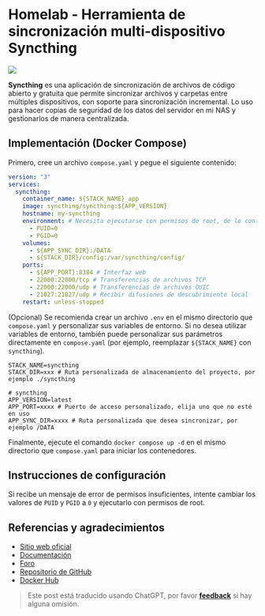 # Homelab - Herramienta de sincronización multi-dispositivo Syncthing

![](https://img.wiki-power.com/d/wiki-media/img/202304111529987.png)

**Syncthing** es una aplicación de sincronización de archivos de código abierto y gratuita que permite sincronizar archivos y carpetas entre múltiples dispositivos, con soporte para sincronización incremental. Lo uso para hacer copias de seguridad de los datos del servidor en mi NAS y gestionarlos de manera centralizada.

## Implementación (Docker Compose)

Primero, cree un archivo `compose.yaml` y pegue el siguiente contenido:

```yaml title="compose.yaml"
version: "3"
services:
  syncthing:
    container_name: ${STACK_NAME}_app
    image: syncthing/syncthing:${APP_VERSION}
    hostname: my-syncthing
    environment: # Necesita ejecutarse con permisos de root, de lo contrario no podrá leer otros directorios de Docker o el directorio raíz del host
      - PUID=0
      - PGID=0
    volumes:
      - ${APP_SYNC_DIR}:/DATA
      - ${STACK_DIR}/config:/var/syncthing/config/
    ports:
      - ${APP_PORT}:8384 # Interfaz web
      - 22000:22000/tcp # Transferencias de archivos TCP
      - 22000:22000/udp # Transferencias de archivos QUIC
      - 21027:21027/udp # Recibir difusiones de descubrimiento local
    restart: unless-stopped
```

(Opcional) Se recomienda crear un archivo `.env` en el mismo directorio que `compose.yaml` y personalizar sus variables de entorno. Si no desea utilizar variables de entorno, también puede personalizar sus parámetros directamente en `compose.yaml` (por ejemplo, reemplazar `${STACK_NAME}` con `syncthing`).

```dotenv title=".env"
STACK_NAME=syncthing
STACK_DIR=xxx # Ruta personalizada de almacenamiento del proyecto, por ejemplo ./syncthing

# syncthing
APP_VERSION=latest
APP_PORT=xxxx # Puerto de acceso personalizado, elija uno que no esté en uso
APP_SYNC_DIR=xxxx # Ruta personalizada que desea sincronizar, por ejemplo /DATA
```

Finalmente, ejecute el comando `docker compose up -d` en el mismo directorio que `compose.yaml` para iniciar los contenedores.

## Instrucciones de configuración

Si recibe un mensaje de error de permisos insuficientes, intente cambiar los valores de `PUID` y `PGID` a `0` y ejecutarlo con permisos de root.

## Referencias y agradecimientos

- [Sitio web oficial](https://syncthing.net/)
- [Documentación](https://github.com/syncthing/syncthing/blob/main/README-Docker.md)
- [Foro](https://forum.syncthing.net/)
- [Repositorio de GitHub](https://github.com/syncthing/syncthing)
- [Docker Hub](https://hub.docker.com/r/syncthing/syncthing/)

> Este post está traducido usando ChatGPT, por favor [**feedback**](https://github.com/linyuxuanlin/Wiki_MkDocs/issues/new) si hay alguna omisión.

